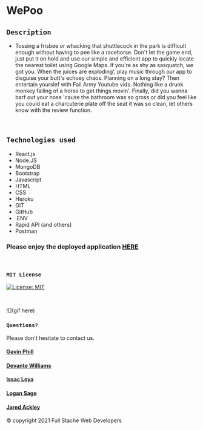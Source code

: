 # WePoo

## `Description`

* Tossing a frisbee or whacking that shuttlecock in the park is difficult enough without having to pee like a racehorse. Don't let the game end, just put it on hold and use our simple and efficient app to quickly locate the nearest toilet using Google Maps. If you're as shy as sasquatch, we got you. When the juices are exploding', play music through our app to disguise your butt's echoey chaos. Planning on a long stay? Then entertain yourslef with Fail Army Youtube vids. Nothing like a drunk monkey falling of a horse to get things movin'. Finally, did you wanna barf out your nose 'cause the bathroom was so gross or did you feel like you could eat a charcuterie plate off the seat it was so clean, let others know with the review function.
<br>

## `Technologies used`

* React.js
* Node.JS
* MongoDB
* Bootstrap
* Javascript
* HTML
* CSS
* Heroku
* GIT
* GitHub
* .ENV
* Rapid API (and others)
* Postman


### Please enjoy the deployed application [HERE](https://wepoo-app.herokuapp.com/)
<br>

### `MIT License`
[![License: MIT](https://img.shields.io/badge/License-MIT-yellow.svg)](https://opensource.org/licenses/MIT)

<br>

![](gif here)


### `Questions?`
Please don't hesitate to contact us.

#### [Gavin Phill](https://github.com/carpegavin)
#### [Devante Williams](https://github.com/Devante05)
#### [Issac Loya](https://github.com/misterloya)
#### [Logan Sage](https://github.com/sagelogan)
#### [Jared Ackley](https://github.com/jrod3323)

© copyright 2021 Full Stache Web Developers
